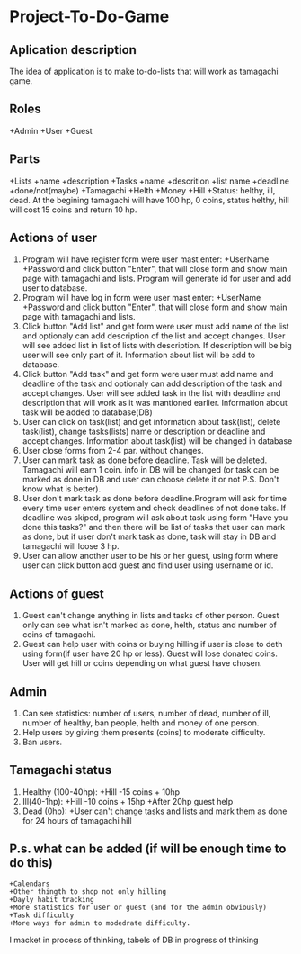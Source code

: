 # Project-To-Do-Game
## Аplication description
The idea of application is to make to-do-lists that will work as tamagachi game.
## Roles
+Admin
+User
+Guest
## Parts
+Lists
  +name
  +description
+Tasks
  +name
  +descrition
  +list name
  +deadline
  +done/not(maybe)
+Tamagachi
  +Helth
  +Money
  +Hill
  +Status: helthy, ill, dead.
At the begining tamagachi will have 100 hp, 0 coins, status helthy, hill will cost 15 coins and return 10 hp.
## Actions of user
 1. Program will have register form were user mast enter:
  +UserName
  +Password
	and click button "Enter", that will close form and show main page with tamagachi and lists. Program will generate id for user and add user to database.
 2. Program will have log in form were user mast enter:
  +UserName
  +Password
	and click button "Enter", that will close form and show main page with tamagachi and lists.
 3. Click button "Add list" and get form were user must add name of the list and optionaly can add description of the list and accept changes.
User will see added list in list of lists with description. If description will be big user will see only part of it. Information about list will be add to database.
 4. Click button "Add task" and get form were user must add name and deadline of the task and optionaly can add description of the task and accept changes.
User will see added task in the list with deadline and description that will work as it was mantioned earlier. Information about task will be added to database(DB)
 5. User can click on task(list) and get information about task(list), delete task(list), change tasks(lists) name or description or deadline and accept changes. 
Information about task(list) will be changed in database
 6. User close forms from 2-4 par. without changes.
 7. User can mark task as done before deadline. Task will be deleted. Tamagachi will earn 1 coin. info in DB will be changed (or task can be marked as done in DB and user can choose
delete it or not P.S. Don't know what is better).
 8. User don't mark task as done before deadline.Program will ask for time every time user enters system and check deadlines of not done taks. If deadline was skiped, program will
ask about task using form "Have you done this tasks?" and then there will be list of tasks that user can mark as done, but if user don't mark task as done, task will stay in DB and
tamagachi will loose 3 hp.
 9. User can allow another user to be his or her guest, using form where user can click button add guest and find user using username or id.
## Actions of guest
 1. Guest can't change anything in lists and tasks of other person. Guest only can see what isn't marked as done, helth, status and number of coins of tamagachi.
 2. Guest can help user with coins or buying hilling if user is close to deth using form(if user have 20 hp or less). Guest will lose donated coins. User will get hill or coins depending on what
guest have chosen.
## Admin
 1. Can see statistics: number of users, number of dead, number of ill, number of healthy, ban people, helth and money of one person.
 2. Help users by giving them presents (coins) to moderate difficulty.
 3. Ban users.
## Tamagachi status
 1. Healthy (100-40hp):
   +Hill -15 coins + 10hp
 2. Ill(40-1hp):
   +Hill -10 coins + 15hp
   +After 20hp guest help
 3. Dead (0hp):
   +User can't change tasks and lists and mark them as done for 24 hours of tamagachi hill

## P.s. what can be added (if will be enough time to do this)
	+Calendars
	+Other thingth to shop not only hilling
	+Dayly habit tracking
	+More statistics for user or guest (and for the admin obviously)
	+Task difficulty
	+More ways for admin to modedrate difficulty.
I macket in process of thinking, tabels of DB in progress of thinking 
     